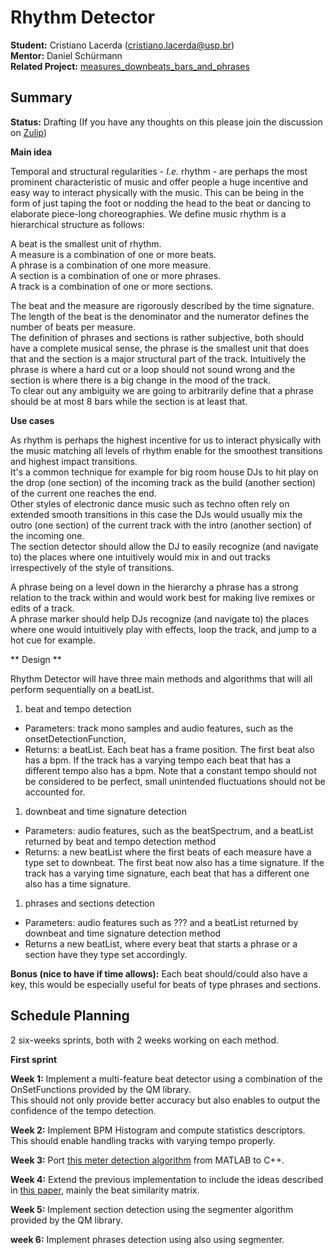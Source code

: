 # Rhythm Detector

**Student:** Cristiano Lacerda (cristiano.lacerda@usp.br)  
**Mentor:** Daniel Schürmann  
**Related Project:**
[measures\_downbeats\_bars\_and\_phrases](measures_downbeats_bars_and_phrases)  

## Summary

**Status:** Drafting (If you have any thoughts on this please join the
discussion on
[Zulip](https://mixxx.zulipchat.com/#narrow/stream/109171-development/topic/Rhythm.20Detector))

**Main idea**

Temporal and structural regularities - *I.e.* rhythm - are perhaps the
most prominent characteristic of music and offer people a huge incentive
and easy way to interact physically with the music. This can be being in
the form of just taping the foot or nodding the head to the beat or
dancing to elaborate piece-long choreographies. We define music rhythm
is a hierarchical structure as follows:

A beat is the smallest unit of rhythm.  
A measure is a combination of one or more beats.  
A phrase is a combination of one more measure.  
A section is a combination of one or more phrases.  
A track is a combination of one or more sections.

The beat and the measure are rigorously described by the time
signature.  
The length of the beat is the denominator and the numerator defines the
number of beats per measure.  
The definition of phrases and sections is rather subjective, both should
have a complete musical sense, the phrase is the smallest unit that does
that and the section is a major structural part of the track.
Intuitively the phrase is where a hard cut or a loop should not sound
wrong and the section is where there is a big change in the mood of the
track.  
To clear out any ambiguity we are going to arbitrarily define that a
phrase should be at most 8 bars while the section is at least that.

**Use cases**

As rhythm is perhaps the highest incentive for us to interact physically
with the music matching all levels of rhythm enable for the smoothest
transitions and highest impact transitions.  
It's a common technique for example for big room house DJs to hit play
on the drop (one section) of the incoming track as the build (another
section) of the current one reaches the end.  
Other styles of electronic dance music such as techno often rely on
extended smooth transitions in this case the DJs would usually mix the
outro (one section) of the current track with the intro (another
section) of the incoming one.  
The section detector should allow the DJ to easily recognize (and
navigate to) the places where one intuitively would mix in and out
tracks irrespectively of the style of transitions.

A phrase being on a level down in the hierarchy a phrase has a strong
relation to the track within and would work best for making live remixes
or edits of a track.  
A phrase marker should help DJs recognize (and navigate to) the places
where one would intuitively play with effects, loop the track, and jump
to a hot cue for example.  

\*\* Design \*\*

Rhythm Detector will have three main methods and algorithms that will
all perform sequentially on a beatList.

1.  beat and tempo detection

<!-- end list -->

  - Parameters: track mono samples and audio features, such as the
    onsetDetectionFunction,
  - Returns: a beatList. Each beat has a frame position. The first beat
    also has a bpm. If the track has a varying tempo each beat that has
    a different tempo also has a bpm. Note that a constant tempo should
    not be considered to be perfect, small unintended fluctuations
    should not be accounted for.

<!-- end list -->

1.  downbeat and time signature detection

<!-- end list -->

  - Parameters: audio features, such as the beatSpectrum, and a beatList
    returned by beat and tempo detection method
  - Returns: a new beatList where the first beats of each measure have a
    type set to downbeat. The first beat now also has a time signature.
    If the track has a varying time signature, each beat that has a
    different one also has a time signature.

<!-- end list -->

1.  phrases and sections detection

<!-- end list -->

  - Parameters: audio features such as ??? and a beatList returned by
    downbeat and time signature detection method
  - Returns a new beatList, where every beat that starts a phrase or a
    section have they type set accordingly.

**Bonus (nice to have if time allows):** Each beat should/could also
have a key, this would be especially useful for beats of type phrases
and sections.

## Schedule Planning

2 six-weeks sprints, both with 2 weeks working on each method.

**First sprint**

**Week 1:** Implement a multi-feature beat detector using a combination
of the OnSetFunctions provided by the QM library.  
This should not only provide better accuracy but also enables to output
the confidence of the tempo detection.

**Week 2:** Implement BPM Histogram and compute statistics
descriptors.  
This should enable handling tracks with varying tempo properly.

**Week 3:** Port [this meter detection
algorithm](https://github.com/pikrakis/Introduction-to-Audio-Analysis---a-MATLAB-approach/blob/master/library/musicMeterTempoInduction.m)
from MATLAB to C++.

**Week 4:** Extend the previous implementation to include the ideas
described in [this paper](https://arrow.tudublin.ie/argcon/52/), mainly
the beat similarity matrix.

**Week 5:** Implement section detection using the segmenter algorithm
provided by the QM library.

**week 6:** Implement phrases detection using also using segmenter.
